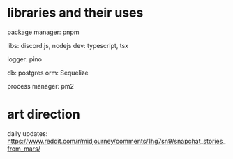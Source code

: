 # libraries and their uses

package manager: pnpm

libs: discord.js, nodejs
dev: typescript, tsx

logger: pino

db: postgres
orm: Sequelize

process manager: pm2

# art direction

daily updates: https://www.reddit.com/r/midjourney/comments/1hg7sn9/snapchat_stories_from_mars/
